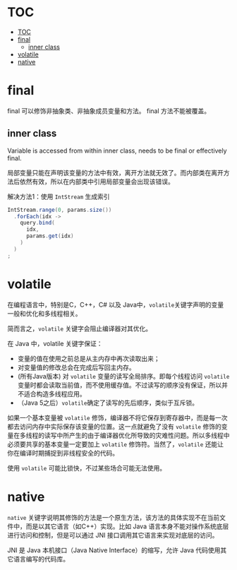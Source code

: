 # TOC
- [TOC](#toc)
- [final](#final)
  - [inner class](#inner-class)
- [volatile](#volatile)
- [native](#native)

# final
final 可以修饰非抽象类、非抽象成员变量和方法。
final 方法不能被覆盖。

## inner class
Variable is accessed from within inner class, needs to be final or effectively final.

局部变量只能在声明该变量的方法中有效，离开方法就无效了。而内部类在离开方法后依然有效，所以在内部类中引用局部变量会出现该错误。

解决方法1：使用 `IntStream` 生成索引
```java
IntStream.range(0, params.size())
  .forEach(idx ->
    query.bind(
      idx,
      params.get(idx)
    )
  )
;
```

# volatile
在编程语言中，特别是C，C++，C# 以及 Java中，`volatile`关键字声明的变量一般和优化和多线程相关。

简而言之，`volatile` 关键字会阻止编译器对其优化。

在 Java 中，volatile 关键字保证：
- 变量的值在使用之前总是从主内存中再次读取出来；
- 对变量值的修改总会在完成后写回主内存。
- (所有Java版本) 对 `volatile` 变量的读写全局排序。即每个线程访问 `volatile` 变量时都会读取当前值，而不使用缓存值。不过读写的顺序没有保证，所以并不适合构造多线程应用。
- （Java 5之后）`volatile`确定了读写的先后顺序，类似于互斥锁。

如果一个基本变量被 `volatile` 修饰，编译器不将它保存到寄存器中，而是每一次都去访问内存中实际保存该变量的位置。这一点就避免了没有 `volatile` 修饰的变量在多线程的读写中所产生的由于编译器优化所导致的灾难性问题。所以多线程中必须要共享的基本变量一定要加上 `volatile` 修饰符。当然了，`volatile` 还能让你在编译时期捕捉到非线程安全的代码。

使用 `volatile` 可能比锁快，不过某些场合可能无法使用。

# native
`native` 关键字说明其修饰的方法是一个原生方法，该方法的具体实现不在当前文件中，而是以其它语言（如C++）实现。比如 Java 语言本身不能对操作系统底层进行访问和控制，但是可以通过 JNI 接口调用其它语言来实现对底层的访问。

JNI 是 Java 本机接口（Java Native Interface）的缩写，允许 Java 代码使用其它语言编写的代码库。

